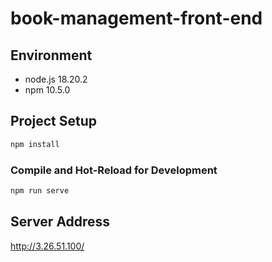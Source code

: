# book-management-front-end

## Environment
* node.js 18.20.2
* npm 10.5.0

## Project Setup

```sh
npm install
```

### Compile and Hot-Reload for Development

```sh
npm run serve
```

## Server Address
http://3.26.51.100/
